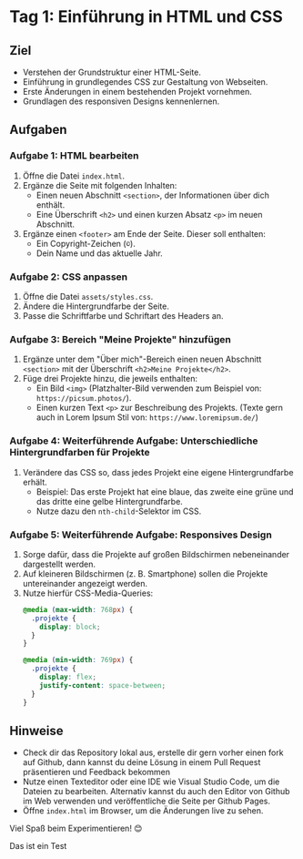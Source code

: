# Tag 1: Einführung in HTML und CSS

## Ziel
- Verstehen der Grundstruktur einer HTML-Seite.
- Einführung in grundlegendes CSS zur Gestaltung von Webseiten.
- Erste Änderungen in einem bestehenden Projekt vornehmen.
- Grundlagen des responsiven Designs kennenlernen.

## Aufgaben

### Aufgabe 1: HTML bearbeiten
1. Öffne die Datei `index.html`.
2. Ergänze die Seite mit folgenden Inhalten:
   - Einen neuen Abschnitt `<section>`, der Informationen über dich enthält.
   - Eine Überschrift `<h2>` und einen kurzen Absatz `<p>` im neuen Abschnitt.
3. Ergänze einen `<footer>` am Ende der Seite. Dieser soll enthalten:
   - Ein Copyright-Zeichen (`©`).
   - Dein Name und das aktuelle Jahr.

### Aufgabe 2: CSS anpassen
1. Öffne die Datei `assets/styles.css`.
2. Ändere die Hintergrundfarbe der Seite.
3. Passe die Schriftfarbe und Schriftart des Headers an.

### Aufgabe 3: Bereich "Meine Projekte" hinzufügen
1. Ergänze unter dem "Über mich"-Bereich einen neuen Abschnitt `<section>` mit der Überschrift `<h2>Meine Projekte</h2>`.
2. Füge drei Projekte hinzu, die jeweils enthalten:
   - Ein Bild `<img>` (Platzhalter-Bild verwenden zum Beispiel von: `https://picsum.photos/`).
   - Einen kurzen Text `<p>` zur Beschreibung des Projekts. (Texte gern auch in Lorem Ipsum Stil von: `https://www.loremipsum.de/`)

### Aufgabe 4: Weiterführende Aufgabe: Unterschiedliche Hintergrundfarben für Projekte
1. Verändere das CSS so, dass jedes Projekt eine eigene Hintergrundfarbe erhält.
   - Beispiel: Das erste Projekt hat eine blaue, das zweite eine grüne und das dritte eine gelbe Hintergrundfarbe.
   - Nutze dazu den `nth-child`-Selektor im CSS.

### Aufgabe 5: Weiterführende Aufgabe: Responsives Design
1. Sorge dafür, dass die Projekte auf großen Bildschirmen nebeneinander dargestellt werden.
2. Auf kleineren Bildschirmen (z. B. Smartphone) sollen die Projekte untereinander angezeigt werden.
3. Nutze hierfür CSS-Media-Queries:
   ```css
   @media (max-width: 768px) {
     .projekte {
       display: block;
     }
   }

   @media (min-width: 769px) {
     .projekte {
       display: flex;
       justify-content: space-between;
     }
   }
   ```

## Hinweise
- Check dir das Repository lokal aus, erstelle dir gern vorher einen fork auf Github, dann kannst du deine Lösung in einem Pull Request präsentieren und Feedback bekommen
- Nutze einen Texteditor oder eine IDE wie Visual Studio Code, um die Dateien zu bearbeiten. Alternativ kannst du auch den Editor von Github im Web verwenden und veröffentliche die Seite per Github Pages.
- Öffne `index.html` im Browser, um die Änderungen live zu sehen.


Viel Spaß beim Experimentieren! 😊

Das ist ein Test
